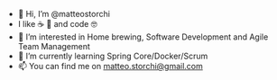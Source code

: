 - 👋 Hi, I’m @matteostorchi
- I like ☕ 🍕 and code 🤓
- 👀 I’m interested in Home brewing, Software Development and Agile Team Management
- 🌱 I’m currently learning Spring Core/Docker/Scrum
- 📫 You can find me on matteo.storchi@gmail.com

<!---
matteostorchi/matteostorchi is a ✨ special ✨ repository because its `README.md` (this file) appears on your GitHub profile.
You can click the Preview link to take a look at your changes.
--->
